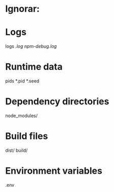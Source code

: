 # Ignorar:

# Logs
logs
*.log
npm-debug.log*

# Runtime data
pids
*.pid
*.seed

# Dependency directories
node_modules/

# Build files
dist/
build/

# Environment variables
.env